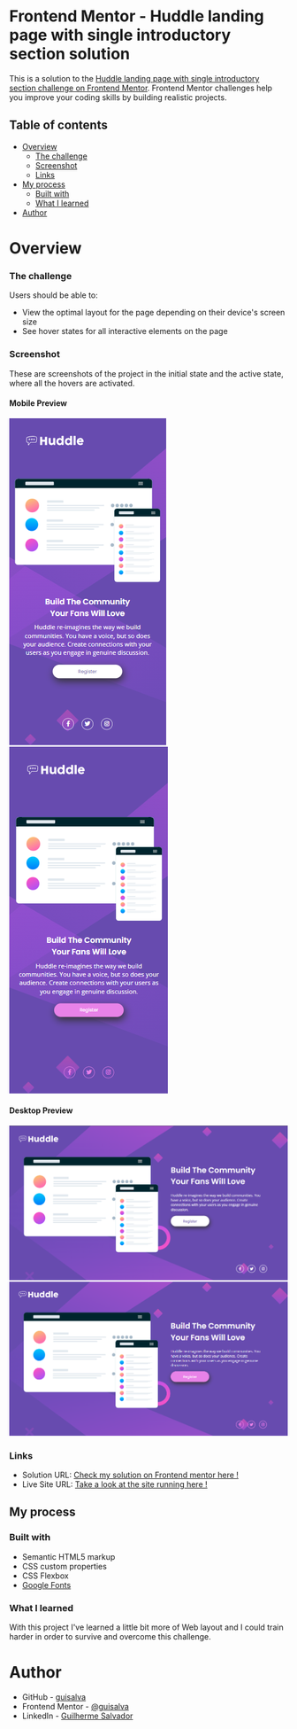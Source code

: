 # Frontend Mentor - Huddle landing page with single introductory section solution

This is a solution to the [Huddle landing page with single introductory section challenge on Frontend Mentor](https://www.frontendmentor.io/challenges/huddle-landing-page-with-a-single-introductory-section-B_2Wvxgi0). Frontend Mentor challenges help you improve your coding skills by building realistic projects. 

## Table of contents

- [Overview](#overview)
  - [The challenge](#the-challenge)
  - [Screenshot](#screenshot)
  - [Links](#links)
- [My process](#my-process)
  - [Built with](#built-with)
  - [What I learned](#what-i-learned)
- [Author](#author)

# Overview

### The challenge

Users should be able to:

- View the optimal layout for the page depending on their device's screen size
- See hover states for all interactive elements on the page

### Screenshot

These are screenshots of the project in the initial state and the active state, where all the hovers are activated.

#### Mobile Preview
![](./src/screenshots/mobile-screenshot.png)
![](./src/screenshots/mobile-screenshot-hover.png)

#### Desktop Preview
![](./src/screenshots/desktop-screenshot.png)
![](./src/screenshots/desktop-screenshot-hover.png)



### Links
- Solution URL: [Check my solution on Frontend mentor here !](https://www.frontendmentor.io/solutions/huddle-landing-page-with-css-flexbox-Ahz28dBZW7)
- Live Site URL: [Take a look at the site running here !](https://guisalva.github.io/frontendMentor-Huddle-landingPage/)

## My process

### Built with

- Semantic HTML5 markup
- CSS custom properties
- CSS Flexbox
- [Google Fonts](https://fonts.google.com/)

### What I learned

With this project I've learned a little bit more of Web layout and I could train harder in order to survive and overcome this challenge.

# Author

- GitHub - [guisalva](https://github.com/guisalva)
- Frontend Mentor - [@guisalva](https://www.frontendmentor.io/profile/guisalva)
- LinkedIn - [Guilherme Salvador](https://www.linkedin.com/in/guisalva)
